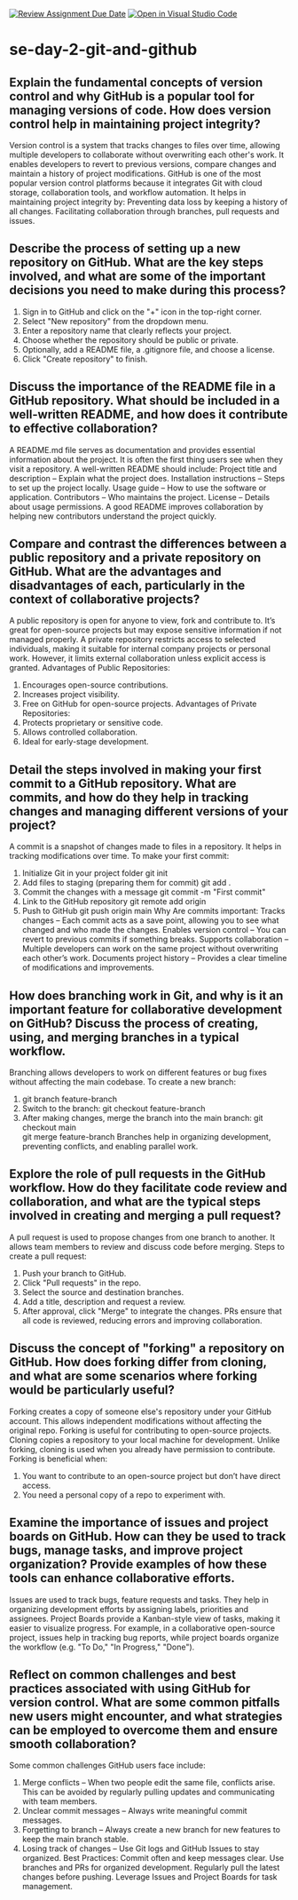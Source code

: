 [![Review Assignment Due Date](https://classroom.github.com/assets/deadline-readme-button-22041afd0340ce965d47ae6ef1cefeee28c7c493a6346c4f15d667ab976d596c.svg)](https://classroom.github.com/a/8wgCKhpZ)
[![Open in Visual Studio Code](https://classroom.github.com/assets/open-in-vscode-2e0aaae1b6195c2367325f4f02e2d04e9abb55f0b24a779b69b11b9e10269abc.svg)](https://classroom.github.com/online_ide?assignment_repo_id=18414104&assignment_repo_type=AssignmentRepo)
# se-day-2-git-and-github
## Explain the fundamental concepts of version control and why GitHub is a popular tool for managing versions of code. How does version control help in maintaining project integrity?

Version control is a system that tracks changes to files over time, allowing multiple developers to collaborate without overwriting each other's work. It enables developers to revert to previous versions, compare changes and maintain a history of project modifications.
GitHub is one of the most popular version control platforms because it integrates Git with cloud storage, collaboration tools, and workflow automation. It helps in maintaining project integrity by:
Preventing data loss by keeping a history of all changes.
Facilitating collaboration through branches, pull requests and issues.

## Describe the process of setting up a new repository on GitHub. What are the key steps involved, and what are some of the important decisions you need to make during this process?

1. Sign in to GitHub and click on the "+" icon in the top-right corner.
2. Select "New repository" from the dropdown menu.
3. Enter a repository name that clearly reflects your project.
4. Choose whether the repository should be public or private.
5. Optionally, add a README file, a .gitignore file, and choose a license.
6. Click "Create repository" to finish.

## Discuss the importance of the README file in a GitHub repository. What should be included in a well-written README, and how does it contribute to effective collaboration?

A README.md file serves as documentation and provides essential information about the project. It is often the first thing users see when they visit a repository. A well-written README should include:
Project title and description – Explain what the project does.
Installation instructions – Steps to set up the project locally.
Usage guide – How to use the software or application.
Contributors – Who maintains the project.
License – Details about usage permissions.
A good README improves collaboration by helping new contributors understand the project quickly.

## Compare and contrast the differences between a public repository and a private repository on GitHub. What are the advantages and disadvantages of each, particularly in the context of collaborative projects?

A public repository is open for anyone to view, fork and contribute to. It’s great for open-source projects but may expose sensitive information if not managed properly.
A private repository restricts access to selected individuals, making it suitable for internal company projects or personal work. However, it limits external collaboration unless explicit access is granted.
Advantages of Public Repositories:
1. Encourages open-source contributions.
2. Increases project visibility.
3. Free on GitHub for open-source projects.
Advantages of Private Repositories:
1. Protects proprietary or sensitive code.
2. Allows controlled collaboration.
3. Ideal for early-stage development.

## Detail the steps involved in making your first commit to a GitHub repository. What are commits, and how do they help in tracking changes and managing different versions of your project?

A commit is a snapshot of changes made to files in a repository. It helps in tracking modifications over time.
To make your first commit:
1. Initialize Git in your project folder
   git init
2. Add files to staging (preparing them for commit)
   git add .
3. Commit the changes with a message
   git commit -m "First commit"
4. Link to the GitHub repository
   git remote add origin <repository-url>
5. Push to GitHub
   git push origin main
Why Are commits important:
Tracks changes – Each commit acts as a save point, allowing you to see what changed and who made the changes.
Enables version control – You can revert to previous commits if something breaks.
Supports collaboration – Multiple developers can work on the same project without overwriting each other’s work.
Documents project history – Provides a clear timeline of modifications and improvements.

## How does branching work in Git, and why is it an important feature for collaborative development on GitHub? Discuss the process of creating, using, and merging branches in a typical workflow.

Branching allows developers to work on different features or bug fixes without affecting the main codebase.
To create a new branch:
1. git branch feature-branch
2. Switch to the branch:
   git checkout feature-branch
3. After making changes, merge the branch into the main branch:
   git checkout main  
   git merge feature-branch
Branches help in organizing development, preventing conflicts, and enabling parallel work.

## Explore the role of pull requests in the GitHub workflow. How do they facilitate code review and collaboration, and what are the typical steps involved in creating and merging a pull request?

A pull request is used to propose changes from one branch to another. It allows team members to review and discuss code before merging.
Steps to create a pull request:
1. Push your branch to GitHub.
2. Click "Pull requests" in the repo.
3. Select the source and destination branches.
4. Add a title, description and request a review.
5. After approval, click "Merge" to integrate the changes.
PRs ensure that all code is reviewed, reducing errors and improving collaboration.

## Discuss the concept of "forking" a repository on GitHub. How does forking differ from cloning, and what are some scenarios where forking would be particularly useful?

Forking creates a copy of someone else's repository under your GitHub account. This allows independent modifications without affecting the original repo. Forking is useful for contributing to open-source projects.
Cloning copies a repository to your local machine for development. Unlike forking, cloning is used when you already have permission to contribute.
Forking is beneficial when:
1. You want to contribute to an open-source project but don’t have direct access.
2. You need a personal copy of a repo to experiment with.

## Examine the importance of issues and project boards on GitHub. How can they be used to track bugs, manage tasks, and improve project organization? Provide examples of how these tools can enhance collaborative efforts.

Issues are used to track bugs, feature requests and tasks. They help in organizing development efforts by assigning labels, priorities and assignees.
Project Boards provide a Kanban-style view of tasks, making it easier to visualize progress. For example, in a collaborative open-source project, issues help in tracking bug reports, while project boards organize the workflow (e.g. "To Do," "In Progress," "Done").

## Reflect on common challenges and best practices associated with using GitHub for version control. What are some common pitfalls new users might encounter, and what strategies can be employed to overcome them and ensure smooth collaboration?

Some common challenges GitHub users face include:
1. Merge conflicts – When two people edit the same file, conflicts arise. This can be avoided by regularly pulling updates and communicating with team members.
2. Unclear commit messages – Always write meaningful commit messages.
3. Forgetting to branch – Always create a new branch for new features to keep the main branch stable.
4. Losing track of changes – Use Git logs and GitHub Issues to stay organized.
Best Practices:
Commit often and keep messages clear.
Use branches and PRs for organized development.
Regularly pull the latest changes before pushing.
Leverage Issues and Project Boards for task management.
